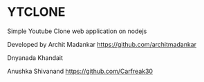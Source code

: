 # YTCLONE
Simple Youtube Clone web application on nodejs

Developed by 
Archit Madankar 
https://github.com/architmadankar

Dnyanada Khandait


Anushka Shivanand
https://github.com/Carfreak30
